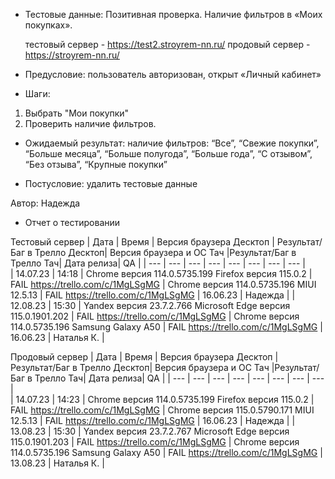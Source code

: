 * Тестовые данные: Позитивная проверка. Наличие фильтров в «Моих покупках».

	тестовый сервер - https://test2.stroyrem-nn.ru/   продовый сервер - https://stroyrem-nn.ru/

* Предусловие: пользователь авторизован, открыт «Личный кабинет»

* Шаги:
1.	Выбрать "Мои покупки"
2.	Проверить наличие фильтров.

* Ожидаемый результат: наличие фильтров: “Все”, “Свежие покупки”, “Больше месяца”, “Больше полугода”, “Больше года”, “С отзывом”, “Без отзыва”, “Крупные покупки”

* Постусловие: удалить тестовые данные

Автор: Надежда

* Отчет о тестировании
  
Тестовый сервер
| Дата | Время | Версия браузера Десктоп | Результат/Баг в Трелло Десктоп|  Версия браузера и ОС Тач |Результат/Баг в Трелло Тач| Дата релиза| QA  |
| --- | --- | --- | --- |  --- | --- | --- | --- |   
| 14.07.23 | 14:18 | Chrome версия 114.0.5735.199 Firefox версия 115.0.2 | FAIL https://trello.com/c/1MgLSgMG | Chrome версия 114.0.5735.196 MIUI 12.5.13 | FAIL https://trello.com/c/1MgLSgMG | 16.06.23 | Надежда |
| 12.08.23 | 15:30 | Yandex версия 23.7.2.766  Microsoft Edge версия 115.0.1901.202 | FAIL https://trello.com/c/1MgLSgMG | Chrome версия 114.0.5735.196 Samsung Galaxy A50 | FAIL https://trello.com/c/1MgLSgMG | 16.06.23 | Наталья К. |  

Продовый сервер
| Дата | Время | Версия браузера Десктоп | Результат/Баг в Трелло Десктоп|  Версия браузера и ОС Тач |Результат/Баг в Трелло Тач| Дата релиза| QA |
| --- | --- | --- | --- |  --- | --- | --- | --- |   
| 14.07.23 | 14:23 | Chrome версия 114.0.5735.199 Firefox версия 115.0.2 | FAIL https://trello.com/c/1MgLSgMG | Chrome версия 115.0.5790.171 MIUI 12.5.13 | FAIL https://trello.com/c/1MgLSgMG | 16.06.23 | Надежда |
| 13.08.23 | 15:30 | Yandex версия 23.7.2.767  Microsoft Edge версия 115.0.1901.203 | FAIL https://trello.com/c/1MgLSgMG | Chrome версия 114.0.5735.196 Samsung Galaxy A50 | FAIL https://trello.com/c/1MgLSgMG | 13.08.23 | Наталья К. |  